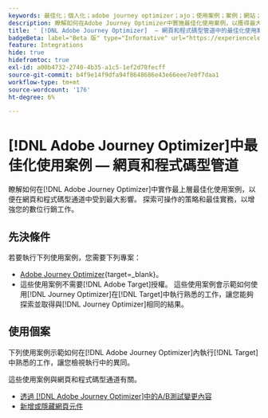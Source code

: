 ```yaml
---
keywords: 最佳化；個人化；adobe journey optimizer；ajo；使用案例；案例；網站；程式碼型
description: 瞭解如何在Adobe Journey Optimizer中實施最佳化使用案例，以獲得最大的影響。
title: ' [!DNL Adobe Journey Optimizer]  — 網頁和程式碼型管道中的最佳化使用案例'
badgeBeta: label="Beta 版" type="Informative" url="https://experienceleague.adobe.com/docs/target/using/introduction/intro.html#beta newtab=true" tooltip=" [!DNL Adobe Target] 有哪些 Beta 版功能。"
feature: Integrations
hide: true
hidefromtoc: true
exl-id: a00b4732-2740-4b35-a1c5-1ef2d78fecff
source-git-commit: b4f9e14f9dfa94f8648686e43e66eee7e0f7daa1
workflow-type: tm+mt
source-wordcount: '176'
ht-degree: 6%

---
```


# [!DNL Adobe Journey Optimizer]中最佳化使用案例 — 網頁和程式碼型管道

瞭解如何在[!DNL Adobe Journey Optimizer]中實作最上層最佳化使用案例，以便在網頁和程式碼型通道中受到最大影響。 探索可操作的策略和最佳實務，以增強您的數位行銷工作。

## 先決條件

若要執行下列使用案例，您需要下列專案：

* [Adobe Journey Optimizer](https://experienceleague.adobe.com/en/docs/journey-optimizer/using/get-started/get-started){target=_blank}。
* 這些使用案例不需要[!DNL Adobe Target]授權。 這些使用案例會示範如何使用[!DNL Journey Optimizer]在[!DNL Target]中執行熟悉的工作，讓您能夠探索並取得與[!DNL Journey Optimizer]相同的結果。

## 使用個案

下列使用案例示範如何在[!DNL Adobe Journey Optimizer]內執行[!DNL Target]中熟悉的工作，讓您檢視執行中的異同。

這些使用案例與網頁和程式碼型通道有關。

* [透過 [!DNL Adobe Journey Optimizer]中的A/B測試變更內容](/help/main/c-integrating-target-with-mac/ajo/content-change-using-ajo.md)
* [新增或隱藏網頁元件](/help/main/c-integrating-target-with-mac/ajo/add-hide-content-using-ajo.md)
